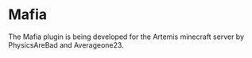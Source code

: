 # Mafia
The Mafia plugin is being developed for the Artemis minecraft server by PhysicsAreBad and Averageone23.
